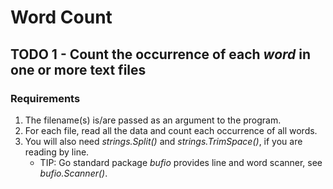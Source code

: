 # Word Count

## TODO 1 - Count the occurrence of each _word_ in one or more text files

### Requirements

1. The filename(s) is/are passed as an argument to the program.
2. For each file, read all the data and count each occurrence of all words.
3. You will also need *strings.Split()* and *strings.TrimSpace()*, if you are reading by line.
    - TIP: Go standard package _bufio_ provides line and word scanner, see _bufio.Scanner()_.
